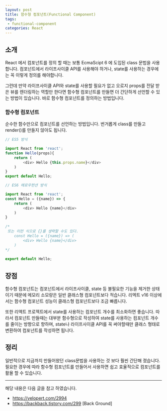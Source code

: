 ```yaml
---
layout: post
title: 함수형 컴포넌트(Functional Component) 
tags:
 - functional-component
categories: React
---
```


## 소개
React 에서 컴포넌트를 정의 할 때는 보통 EcmaScipt 6 에 도입된 class 문법을 사용합니다. 컴포넌트에서 라이프사이클 API를 사용해야 하거나, state를 사용하는 경우에는 꼭 이렇게 정의를 해야합니다.

그런데 만약 라이프사이클 API와 state를 사용할 필요가 없고 오로지 props를 전달 받은 뷰를 렌더링하는 역할만 한다면 함수형 컴포넌트를 만들면 더 간단하게 선언할 수 있는 방법이 있습니다. 바로 함수형 컴포넌트를 정의하는 방법입니다.

### 함수형 컴포넌트
순수한 함수만으로 컴포넌트를 선언하는 방법입니다. 번거롭게 class를 만들고 render()를 만들지 않아도 됩니다. 

```js
// ES5 방식

import React from 'react';
function Hello(props){
    return (
        <div> Hello {this.props.name}</div>        
    )
}
export default Hello;
```

```js
// ES6 에로우펀션 방식

import React from 'react';
const Hello = ({name}) => {
    return (
        <div> Hello {name}</div>        
    )
}
 
/*
 또는 이런 식으로 {}를 생략할 수도 있다.
    const Hello = ({name}) => (
        <div> Hello {name}</div>
    )
*/
 
export default Hello;
```

## 장점
함수형 컴포넌트는 컴포넌트에서 라이프사이클, state 등 불필요한 기능을 제거한 상태이기 때문에 메모리 소모량은 일반 클래스형 컴포넌트보다 적습니다. 리엑트 v16 이상에서는 함수형 컴포넌트 성능이 클래스형 컴포넌트보다 조금 빠릅니다.

또한 리액트 프로젝트에서 state를 사용하는 컴포넌트 개수를 최소화하면 좋습니다. 따라서 컴포넌트 만들때는 대부분 함수형으로 작성하여 state를 사용하는 컴포넌트 개수를 줄이는 방향으로 향하며, state나 라이프사이클 API를 꼭 써야할때만 클래스 형태로 변환하여 컴포넌트를 작성하면 됩니다.


## 정리
일반적으로 지금까지 만들어왔던 class문법을 사용하는 것 보다 훨씬 간단해 졌습니다. 필요한 경우에 따라 함수형 컴포넌트를 만들어서 사용하면 쉽고 효율적으로 컴포넌트를 활욜 할 수 있습니다.



----
해당 내용은 다음 글을 참고 하였습니다.
- https://velopert.com/2994
- https://backback.tistory.com/299 [Back Ground]